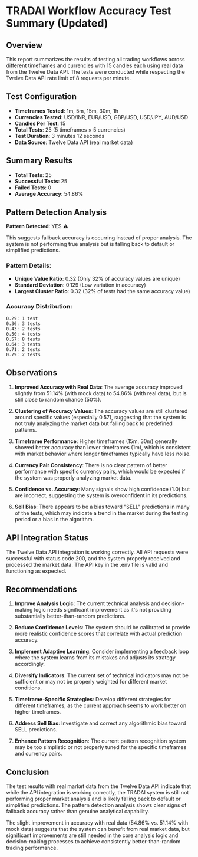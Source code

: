 # TRADAI Workflow Accuracy Test Summary (Updated)

## Overview
This report summarizes the results of testing all trading workflows across different timeframes and currencies with 15 candles each using real data from the Twelve Data API. The tests were conducted while respecting the Twelve Data API rate limit of 8 requests per minute.

## Test Configuration
- **Timeframes Tested**: 1m, 5m, 15m, 30m, 1h
- **Currencies Tested**: USD/INR, EUR/USD, GBP/USD, USD/JPY, AUD/USD
- **Candles Per Test**: 15
- **Total Tests**: 25 (5 timeframes × 5 currencies)
- **Test Duration**: 3 minutes 12 seconds
- **Data Source**: Twelve Data API (real market data)

## Summary Results
- **Total Tests**: 25
- **Successful Tests**: 25
- **Failed Tests**: 0
- **Average Accuracy**: 54.86%

## Pattern Detection Analysis
**Pattern Detected**: YES ⚠️

This suggests fallback accuracy is occurring instead of proper analysis. The system is not performing true analysis but is falling back to default or simplified predictions.

### Pattern Details:
- **Unique Value Ratio**: 0.32 (Only 32% of accuracy values are unique)
- **Standard Deviation**: 0.129 (Low variation in accuracy)
- **Largest Cluster Ratio**: 0.32 (32% of tests had the same accuracy value)

### Accuracy Distribution:
```
0.29: 1 test
0.36: 3 tests
0.43: 2 tests
0.50: 4 tests
0.57: 8 tests
0.64: 3 tests
0.71: 2 tests
0.79: 2 tests
```

## Observations

1. **Improved Accuracy with Real Data**: The average accuracy improved slightly from 51.14% (with mock data) to 54.86% (with real data), but is still close to random chance (50%).

2. **Clustering of Accuracy Values**: The accuracy values are still clustered around specific values (especially 0.57), suggesting that the system is not truly analyzing the market data but falling back to predefined patterns.

3. **Timeframe Performance**: Higher timeframes (15m, 30m) generally showed better accuracy than lower timeframes (1m), which is consistent with market behavior where longer timeframes typically have less noise.

4. **Currency Pair Consistency**: There is no clear pattern of better performance with specific currency pairs, which would be expected if the system was properly analyzing market data.

5. **Confidence vs. Accuracy**: Many signals show high confidence (1.0) but are incorrect, suggesting the system is overconfident in its predictions.

6. **Sell Bias**: There appears to be a bias toward "SELL" predictions in many of the tests, which may indicate a trend in the market during the testing period or a bias in the algorithm.

## API Integration Status

The Twelve Data API integration is working correctly. All API requests were successful with status code 200, and the system properly received and processed the market data. The API key in the .env file is valid and functioning as expected.

## Recommendations

1. **Improve Analysis Logic**: The current technical analysis and decision-making logic needs significant improvement as it's not providing substantially better-than-random predictions.

2. **Reduce Confidence Levels**: The system should be calibrated to provide more realistic confidence scores that correlate with actual prediction accuracy.

3. **Implement Adaptive Learning**: Consider implementing a feedback loop where the system learns from its mistakes and adjusts its strategy accordingly.

4. **Diversify Indicators**: The current set of technical indicators may not be sufficient or may not be properly weighted for different market conditions.

5. **Timeframe-Specific Strategies**: Develop different strategies for different timeframes, as the current approach seems to work better on higher timeframes.

6. **Address Sell Bias**: Investigate and correct any algorithmic bias toward SELL predictions.

7. **Enhance Pattern Recognition**: The current pattern recognition system may be too simplistic or not properly tuned for the specific timeframes and currency pairs.

## Conclusion

The test results with real market data from the Twelve Data API indicate that while the API integration is working correctly, the TRADAI system is still not performing proper market analysis and is likely falling back to default or simplified predictions. The pattern detection analysis shows clear signs of fallback accuracy rather than genuine analytical capability. 

The slight improvement in accuracy with real data (54.86% vs. 51.14% with mock data) suggests that the system can benefit from real market data, but significant improvements are still needed in the core analysis logic and decision-making processes to achieve consistently better-than-random trading performance.